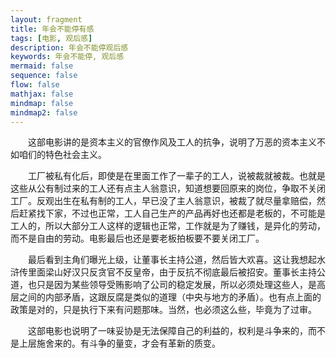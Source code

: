 ```yaml
---
layout: fragment
title: 年会不能停有感
tags: [电影, 观后感]
description: 年会不能停观后感
keywords: 年会不能停, 观后感
mermaid: false
sequence: false
flow: false
mathjax: false
mindmap: false
mindmap2: false
---
```


&emsp;&emsp;这部电影讲的是资本主义的官僚作风及工人的抗争，说明了万恶的资本主义不如咱们的特色社会主义。

&emsp;&emsp;工厂被私有化后，即使是在里面工作了一辈子的工人，说被裁就被裁。也就是这些从公有制过来的工人还有点主人翁意识，知道想要回原来的岗位，争取不关闭工厂。反观出生在私有制的工人，早已没了主人翁意识，被裁了就尽量拿赔偿，然后赶紧找下家，不过也正常，工人自己生产的产品再好也还都是老板的，不可能是工人的，所以大部分工人这样的逻辑也正常，工作就是为了赚钱，是异化的劳动，而不是自由的劳动。电影最后也还是要老板拍板要不要关闭工厂。

&emsp;&emsp;最后看到主角们曝光上级，让董事长主持公道，然后皆大欢喜。这让我想起水浒传里面梁山好汉只反贪官不反皇帝，由于反抗不彻底最后被招安。董事长主持公道，也只是因为某些领导受贿影响了公司的稳定发展，所以必须处理这些人，是高层之间的内部矛盾，这跟反腐是类似的道理（中央与地方的矛盾）。也有点上面的政策是对的，只是执行下来有问题那味。当然，也必须这么些，毕竟为了过审。

&emsp;&emsp;这部电影也说明了一味妥协是无法保障自己的利益的，权利是斗争来的，而不是上层施舍来的。有斗争的量变，才会有革新的质变。

